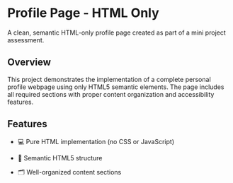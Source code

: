 #  Profile Page - HTML Only



A clean, semantic HTML-only profile page created as part of a mini project assessment.

## Overview

This project demonstrates the implementation of a complete personal profile webpage using only HTML5 semantic elements. The page includes all required sections with proper content organization and accessibility features.

## Features

- 💻 Pure HTML implementation (no CSS or JavaScript)
- 🧱 Semantic HTML5 structure

- 🗂️ Well-organized content sections
